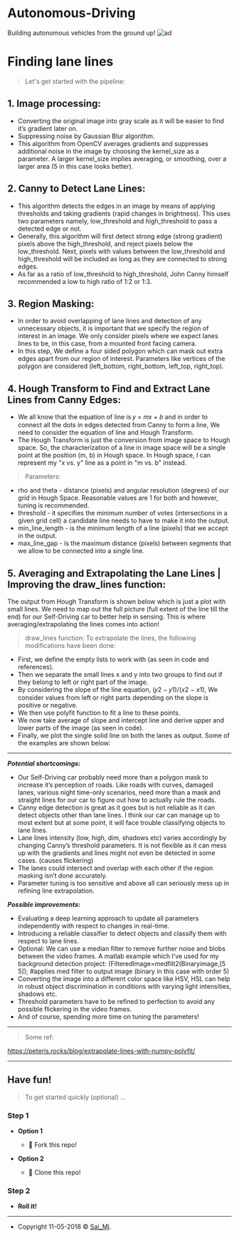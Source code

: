 # Autonomous-Driving
Building autonomous vehicles from the ground up!
![ad](https://imgur.com/UvHELXP)

# Finding lane lines

> Let's get started with the pipeline:

## 1. Image processing:

- Converting the original image into gray scale as it will be easier to find it’s gradient later on.
- Suppressing noise by Gaussian Blur algorithm.
- This algorithm from OpenCV averages gradients and suppresses additional noise in the image by choosing the kernel_size as a parameter. A larger kernel_size implies averaging, or smoothing, over a larger area (5 in this case looks better).

## 2. Canny to Detect Lane Lines:

- This algorithm detects the edges in an image by means of applying thresholds and taking gradients (rapid changes in brightness). This uses two parameters namely, low_threshold and high_threshold to pass a detected edge or not.
- Generally, this algorithm will first detect strong edge (strong gradient) pixels above the high_threshold, and reject pixels below the low_threshold. Next, pixels with values between the low_threshold and high_threshold will be included as long as they are connected to strong edges.
- As far as a ratio of low_threshold to high_threshold, John Canny himself recommended a low to high ratio of 1:2 or 1:3.

## 3. Region Masking: 

- In order to avoid overlapping of lane lines and detection of any unnecessary objects, it is important that we specify the region of interest in an image. We only consider pixels where we expect lanes lines to be, in this case, from a mounted front facing camera.
- In this step, We define a four sided polygon which can mask out extra edges apart from our region of interest. Parameters like vertices of the polygon are considered (left_bottom, right_bottom, left_top, right_top).

## 4.	Hough Transform to Find and Extract Lane Lines from Canny Edges: 

- We all know that the equation of line is 𝑦 = 𝑚𝑥 + 𝑏 and in order to connect all the dots in edges detected from Canny to form a line, We need to consider the equation of line and Hough Transform.
- The Hough Transform is just the conversion from image space to Hough space. So, the characterization of a line in image space will be a single point at the position (m, b) in Hough space. In Hough space, I can represent my "x vs. y" line as a point in "m vs. b" instead.

> Parameters:

- rho and theta - distance (pixels) and angular resolution (degrees) of our grid in Hough Space. Reasonable values are 1 for both and however, tuning is recommended.
- threshold - it specifies the minimum number of votes (intersections in a given grid cell) a candidate line needs to have to make it into the output.
- min_line_length - is the minimum length of a line (pixels) that we accept in the output.
- max_line_gap - is the maximum distance (pixels) between segments that we allow to be connected into a single line.

## 5.	Averaging and Extrapolating the Lane Lines | Improving the draw_lines function: 

The output from Hough Transform is shown below which is just a plot with small lines. We need to map out the full picture (full extent of the line till the end) for our Self-Driving car to better help in sensing. This is where averaging/extrapolating the lines comes into action!

> draw_lines function: To extrapolate the lines, the following modifications have been done:

- First, we define the empty lists to work with (as seen in code and references).
- Then we separate the small lines x and y into two groups to find out if they belong to left or right part of the image.
- By considering the slope of the line equation, (𝑦2 − 𝑦1)/(𝑥2 − 𝑥1), We consider values from left or right parts depending on the slope is positive or negative.
- We then use polyfit function to fit a line to these points.
- We now take average of slope and intercept line and derive upper and lower parts of the image (as seen in code).
- Finally, we plot the single solid line on both the lanes as output. Some of the examples are shown below:

---

***Potential shortcomings:***

- Our Self-Driving car probably need more than a polygon mask to increase it’s perception of roads. Like roads with curves, damaged lanes, various night time-only scenarios, need more than a mask and straight lines for our car to figure out how to actually rule the roads.
- Canny edge detection is great as it goes but is not reliable as it can detect objects other than lane lines. I think our car can manage up to most extent but at some point, it will face trouble classifying objects to lane lines.
- Lane lines intensity (low, high, dim, shadows etc) varies accordingly by changing Canny’s threshold parameters. It is not flexible as it can mess up with the gradients and lines might not even be detected in some cases. (causes flickering)
- The lanes could intersect and overlap with each other if the region masking isn’t done accurately.
- Parameter tuning is too sensitive and above all can seriously mess up in refining line extrapolation.

***Possible improvements:***

- Evaluating a deep learning approach to update all parameters independently with respect to changes in real-time.
- Introducing a reliable classifier to detect objects and classify them with respect to lane lines.
- Optional: We can use a median filter to remove further noise and blobs between the video frames. A matlab example which I’ve used for my background detection project:
(FilteredImage=medfilt2(Binaryimage,[5 5]); #applies med filter to output image (binary in this case with order 5)
- Converting the image into a different color space like HSV, HSL can help in robust object discrimination in conditions with varying light intensities, shadows etc.
- Threshold parameters have to be refined to perfection to avoid any possible flickering in the video frames.
- And of course, spending more time on tuning the parameters!

---

> Some ref:

https://peteris.rocks/blog/extrapolate-lines-with-numpy-polyfit/

---

## Have fun!

> To get started quickly (optional) ...

### Step 1

- **Option 1**
    - 🍴 Fork this repo!

- **Option 2**
    - 👯 Clone this repo!

### Step 2

- **Roll it!**

---

- Copyright 11-05-2018 © <a href="http://saimj7.github.io" target="_blank">Sai_Mj</a>.
